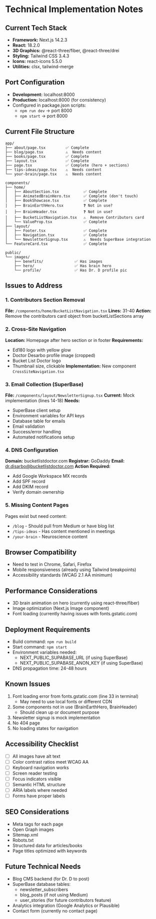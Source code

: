 # Technical Implementation Notes

## Current Tech Stack
- **Framework:** Next.js 14.2.3
- **React:** 18.2.0
- **3D Graphics:** @react-three/fiber, @react-three/drei
- **Styling:** Tailwind CSS 3.4.3
- **Icons:** react-icons 5.5.0
- **Utilities:** clsx, tailwind-merge

## Port Configuration
- **Development:** localhost:8000
- **Production:** localhost:8000 (for consistency)
- Configured in package.json scripts:
  - `npm run dev` → port 8000
  - `npm start` → port 8000

## Current File Structure
```
app/
├── about/page.tsx         ✅ Complete
├── blog/page.tsx          ⚠️  Needs content
├── books/page.tsx         ✅ Complete
├── layout.tsx             ✅ Complete
├── page.tsx               ✅ Complete (hero + sections)
├── tips-ideas/page.tsx    ⚠️  Needs content
└── your-brain/page.tsx    ⚠️  Needs content

components/
├── home/
│   ├── AboutSection.tsx           ✅ Complete
│   ├── AnimatedBrainHero.tsx      ✅ Complete (don't touch)
│   ├── BookShowcase.tsx           ✅ Complete
│   ├── BrainEarthHero.tsx         ❓ Not in use?
│   ├── BrainHeader.tsx            ❓ Not in use?
│   ├── BucketListNavigation.tsx   ⚠️  Remove Contributors card
│   └── ValueProp.tsx              ✅ Complete
├── layout/
│   ├── Footer.tsx                 ✅ Complete
│   ├── Navigation.tsx             ✅ Complete
│   └── NewsletterSignup.tsx       ⚠️  Needs SuperBase integration
└── FeatureCard.tsx                ✅ Complete

public/
└── images/
    ├── benefits/              ✅ Has images
    ├── hero/                  ✅ Has brain hero
    └── profile/               ✅ Has Dr. D profile pic
```

## Issues to Address

### 1. Contributors Section Removal
**File:** `/components/home/BucketListNavigation.tsx`
**Lines:** 31-40
**Action:** Remove the contributors card object from bucketListSections array

### 2. Cross-Site Navigation
**Location:** Homepage after hero section or in footer
**Requirements:**
- Ed180 logo with yellow glow
- Doctor Desarbo profile image (cropped)
- Bucket List Doctor logo
- Thumbnail size, clickable
**Implementation:** New component `CrossSiteNavigation.tsx`

### 3. Email Collection (SuperBase)
**File:** `/components/layout/NewsletterSignup.tsx`
**Current:** Mock implementation (lines 14-18)
**Needs:** 
- SuperBase client setup
- Environment variables for API keys
- Database table for emails
- Email validation
- Success/error handling
- Automated notifications setup

### 4. DNS Configuration
**Domain:** bucketlistdoctor.com
**Registrar:** GoDaddy
**Email:** dr.disarbo@bucketlistdoctor.com
**Action Required:**
- Add Google Workspace MX records
- Add SPF record
- Add DKIM record
- Verify domain ownership

### 5. Missing Content Pages
Pages exist but need content:
- `/blog` - Should pull from Medium or have blog list
- `/tips-ideas` - Has content mentioned in meetings
- `/your-brain` - Neuroscience content

## Browser Compatibility
- Need to test in Chrome, Safari, Firefox
- Mobile responsiveness (already using Tailwind breakpoints)
- Accessibility standards (WCAG 2.1 AA minimum)

## Performance Considerations
- 3D brain animation on hero (currently using react-three/fiber)
- Image optimization (Next.js Image component)
- Font loading (currently having issues with fonts.gstatic.com)

## Deployment Requirements
- Build command: `npm run build`
- Start command: `npm start`
- Environment variables needed:
  - NEXT_PUBLIC_SUPABASE_URL (if using SuperBase)
  - NEXT_PUBLIC_SUPABASE_ANON_KEY (if using SuperBase)
- DNS propagation time: 24-48 hours

## Known Issues
1. Font loading error from fonts.gstatic.com (line 33 in terminal)
   - May need to use local fonts or different CDN
2. Some components not in use (BrainEarthHero, BrainHeader)
   - Should clean up or document purpose
3. Newsletter signup is mock implementation
4. No 404 page
5. No loading states for navigation

## Accessibility Checklist
- [ ] All images have alt text
- [ ] Color contrast ratios meet WCAG AA
- [ ] Keyboard navigation works
- [ ] Screen reader testing
- [ ] Focus indicators visible
- [ ] Semantic HTML structure
- [ ] ARIA labels where needed
- [ ] Forms have proper labels

## SEO Considerations
- Meta tags for each page
- Open Graph images
- Sitemap.xml
- Robots.txt
- Structured data for articles/books
- Page titles optimized with keywords

## Future Technical Needs
- Blog CMS backend (for Dr. D to post)
- SuperBase database tables:
  - newsletter_subscribers
  - blog_posts (if not using Medium)
  - user_stories (for future contributors feature)
- Analytics integration (Google Analytics or Plausible)
- Contact form (currently no contact page)

